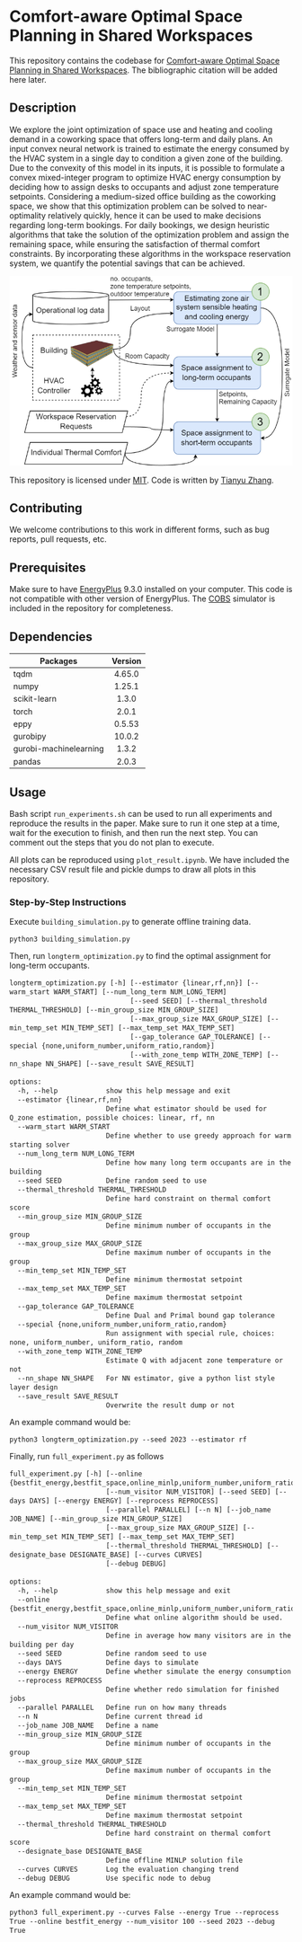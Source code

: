# Comfort-aware Optimal Space Planning in Shared Workspaces
This repository contains the codebase for [Comfort-aware Optimal Space Planning in Shared Workspaces](https://github.com/sustainable-computing/COBS-space-planning). The bibliographic citation will be added here later.

## Description
We explore the joint optimization of space use and heating and cooling demand in a coworking space that offers long-term and daily plans. 
An input convex neural network is trained to estimate the energy consumed
by the HVAC system in a single day to condition a given zone of the building.
Due to the convexity of this model in its inputs,
it is possible to formulate a convex mixed-integer program to optimize HVAC energy consumption
by deciding how to assign desks to occupants and adjust zone temperature setpoints.
Considering a medium-sized office building as the coworking space,
we show that this optimization problem can be solved to near-optimality relatively quickly,
hence it can be used to make decisions regarding long-term bookings. 
For daily bookings, we design heuristic algorithms that take the solution of the optimization problem
and assign the remaining space, while ensuring the satisfaction of thermal comfort constraints.
By incorporating these algorithms in the workspace reservation system,
we quantify the potential savings that can be achieved.

![Building layout](algorithm.png)

This repository is licensed under [MIT](https://github.com/sustainable-computing/COBS-space-planning/blob/main/LICENSE). 
Code is written by [Tianyu Zhang](https://tianyuzhang.com/).

## Contributing
We welcome contributions to this work in different forms, such as bug reports, pull requests, etc.

## Prerequisites
Make sure to have [EnergyPlus](https://energyplus.net/) 9.3.0 installed on your computer. This code is not compatible with other version of EnergyPlus. The [COBS](https://github.com/sustainable-computing/COBS) simulator is included in the repository for completeness.

## Dependencies

| Packages               | Version |
|------------------------|:-------:| 
| tqdm                   | 4.65.0  |
| numpy                  | 1.25.1  |
| scikit-learn           |  1.3.0  |
| torch                  |  2.0.1  |
| eppy                   | 0.5.53  |
| gurobipy               | 10.0.2  |
| gurobi-machinelearning |  1.3.2  |
| pandas                 |  2.0.3  |

## Usage
Bash script `run_experiments.sh` can be used to run all experiments and reproduce the results in the paper. Make sure to run it one step at a time, wait for the execution to finish, and then run the next step. You can comment out the steps that you do not plan to execute.

All plots can be reproduced using `plot_result.ipynb`. We have included the necessary CSV result file and pickle dumps to draw all plots in this repository.


### Step-by-Step Instructions
Execute `building_simulation.py` to generate offline training data.
```
python3 building_simulation.py
```
Then, run `longterm_optimization.py` to find the optimal assignment for long-term occupants.
```
longterm_optimization.py [-h] [--estimator {linear,rf,nn}] [--warm_start WARM_START] [--num_long_term NUM_LONG_TERM]
                              [--seed SEED] [--thermal_threshold THERMAL_THRESHOLD] [--min_group_size MIN_GROUP_SIZE]
                              [--max_group_size MAX_GROUP_SIZE] [--min_temp_set MIN_TEMP_SET] [--max_temp_set MAX_TEMP_SET]
                              [--gap_tolerance GAP_TOLERANCE] [--special {none,uniform_number,uniform_ratio,random}]
                              [--with_zone_temp WITH_ZONE_TEMP] [--nn_shape NN_SHAPE] [--save_result SAVE_RESULT]

options:
  -h, --help            show this help message and exit
  --estimator {linear,rf,nn}
                        Define what estimator should be used for Q_zone estimation, possible choices: linear, rf, nn
  --warm_start WARM_START
                        Define whether to use greedy approach for warm starting solver
  --num_long_term NUM_LONG_TERM
                        Define how many long term occupants are in the building
  --seed SEED           Define random seed to use
  --thermal_threshold THERMAL_THRESHOLD
                        Define hard constraint on thermal comfort score
  --min_group_size MIN_GROUP_SIZE
                        Define minimum number of occupants in the group
  --max_group_size MAX_GROUP_SIZE
                        Define maximum number of occupants in the group
  --min_temp_set MIN_TEMP_SET
                        Define minimum thermostat setpoint
  --max_temp_set MAX_TEMP_SET
                        Define maximum thermostat setpoint
  --gap_tolerance GAP_TOLERANCE
                        Define Dual and Primal bound gap tolerance
  --special {none,uniform_number,uniform_ratio,random}
                        Run assignment with special rule, choices: none, uniform_number, uniform_ratio, random
  --with_zone_temp WITH_ZONE_TEMP
                        Estimate Q with adjacent zone temperature or not
  --nn_shape NN_SHAPE   For NN estimator, give a python list style layer design
  --save_result SAVE_RESULT
                        Overwrite the result dump or not
```
An example command would be:
```
python3 longterm_optimization.py --seed 2023 --estimator rf
```

Finally, run `full_experiment.py` as follows
```
full_experiment.py [-h] [--online {bestfit_energy,bestfit_space,online_minlp,uniform_number,uniform_ratio,random,none}]
                        [--num_visitor NUM_VISITOR] [--seed SEED] [--days DAYS] [--energy ENERGY] [--reprocess REPROCESS]
                        [--parallel PARALLEL] [--n N] [--job_name JOB_NAME] [--min_group_size MIN_GROUP_SIZE]
                        [--max_group_size MAX_GROUP_SIZE] [--min_temp_set MIN_TEMP_SET] [--max_temp_set MAX_TEMP_SET]
                        [--thermal_threshold THERMAL_THRESHOLD] [--designate_base DESIGNATE_BASE] [--curves CURVES]
                        [--debug DEBUG]

options:
  -h, --help            show this help message and exit
  --online {bestfit_energy,bestfit_space,online_minlp,uniform_number,uniform_ratio,random,none}
                        Define what online algorithm should be used.
  --num_visitor NUM_VISITOR
                        Define in average how many visitors are in the building per day
  --seed SEED           Define random seed to use
  --days DAYS           Define days to simulate
  --energy ENERGY       Define whether simulate the energy consumption
  --reprocess REPROCESS
                        Define whether redo simulation for finished jobs
  --parallel PARALLEL   Define run on how many threads
  --n N                 Define current thread id
  --job_name JOB_NAME   Define a name
  --min_group_size MIN_GROUP_SIZE
                        Define minimum number of occupants in the group
  --max_group_size MAX_GROUP_SIZE
                        Define maximum number of occupants in the group
  --min_temp_set MIN_TEMP_SET
                        Define minimum thermostat setpoint
  --max_temp_set MAX_TEMP_SET
                        Define maximum thermostat setpoint
  --thermal_threshold THERMAL_THRESHOLD
                        Define hard constraint on thermal comfort score
  --designate_base DESIGNATE_BASE
                        Define offline MINLP solution file
  --curves CURVES       Log the evaluation changing trend
  --debug DEBUG         Use specific node to debug
```

An example command would be:
```
python3 full_experiment.py --curves False --energy True --reprocess True --online bestfit_energy --num_visitor 100 --seed 2023 --debug True
```

